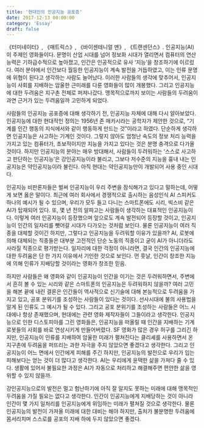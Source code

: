 ```yaml
---
title: '현대인의 인공지능 공포증'
date: 2017-12-13 00:00:00
category: 'Essay'
draft: false
---
```

《터미네이터》, 《매트릭스》, 《바이센테니얼 맨》, 《트랜센던스》. 인공지능(AI)이 주제인 영화들이다. 문명이 산업 시대를 넘어 정보화 시대가 열리면서 컴퓨터의 연산 능력은 기하급수적으로 높아졌고, 인간은 인공적으로 유사 ‘지능’을 창조하기에 이르렀다. 여러 분야에서 인간보다 월등한 인공지능이 계속 발전을 거듭하였고, 이는 인류 문명에 위협이 된다고 생각하는 사람도 늘어났다. 이러한 사람들의 생각에 맞추어서, 인공지능이 사회를 지배하는 암울한 근미래를 다룬 영화들이 많이 개봉했다. 그리고 인공지능에 대한 두려움은 지구촌 전체로 퍼져나갔다. 맹목적으로까지 보이는 사람들의 두려움이 과연 근거가 있는 두려움일까 고민하게 되었다.  

사람들의 인공지능 공포증에 대해 생각하기 전, 인공지능 자체에 대해 다시 알아보았다. 인공지능에 대한 현대적인 정의는 1956년 존 매카시라는 공학자가 제안한 것으로, “기계를 인간 행동의 지식에서와 같이 행동하게 만드는 것”이라고 하였다. 단순하게 생각하면 인공지능은 사고하는 기계인 것이다. 그렇지 않아도 엄청난 속도의 정보 처리 능력을 가지고 있는 컴퓨터가, 초보적이지만 지능을 가지고 있다는 것은 분명 충격으로 다가올 것이다. 하지만 인공지능의 분야는 매우 방대해서, 사람들이 두려워하는 ‘스스로 사고하고 판단하는 인공지능’은 강인공지능이라 불리고, 그보다 저수준의 지능을 흉내 내는 인공지능은 약인공지능이라 불린다. 아직 현대는 약인공지능만이 개발되어 사용 중인 시대다.  

인공지능 비판론자들은 벌써 인공지능이 우리 주변을 잠식해가고 있다고 말하는데, 어떻게 보면 옳은 말이다. 최근에 여러 회사에서 경쟁적으로 출시하는 음성인식 AI 스피커도 하나의 예시가 될 수 있으며, 우리가 모두 들고 다니는 스마트폰에도 시리, 빅스비 같은 AI가 탑재되어 있다. 또, 몇 년 전의 알파고는 사람들이 생각하는 대표적인 인공지능이다. 이렇게 여러 인공지능이 등장했으며 앞으로도 계속 발전되어 등장할 것이고, 인공지능이 인간의 일자리를 뺏어갈 시대가 다가오는 것처럼 보인다. 물론 인공지능이 여러 직종을 대체할 것이긴 하지만, 그렇다고 인공지능을 두려워할 이유가 있을까? AI, 로봇에 의해 대체되는 직종들은 대부분 고전적인 단순 노동의 직종이고 굳이 AI가 아니더라도 사라질 직종으로 평가받는다. 일자리에 대한 걱정이 아니라면, 결국 인간의 인공지능에 대한 두려움은 단 한 가지 이유에서 기인한 것으로 보인다. 먼 훗날, 인간이 창조한 지능에 의해 인류가 지배당할 것이라는 영화가 창조한 믿음.  

하지만 사람들은 왜 영화와 같이 인공지능이 인간을 이기는 것은 두려워하면서, 주변에서 흔히 볼 수 있는 시리와 같은 스마트폰의 인공지능은 두려워하지 않을까? 여러 고민을 해본 끝에 내린 결론은 인간들이 역사적으로 신기술에 대해 본능적으로 두려움을 가지고 있고, 공포 분위기를 조성하는 사람들이 있다는 것이다. 선사시대에 불의 사용법을 알게 된 인류도 그 예시가 될 수 있다. 그리고 공포 분위기를 조성하는 사람들은 어느 시대에나 항상 존재했으며, 현대에는 관련 영화 제작자들이 그들이라고 생각한다. 인공지능으로 인한 디스토피아를 그린 영화들은, 인공지능을 떠올릴 때 인간을 지배하는 기계 로봇들의 사회를 바로 연상시키게 만들어버렸다. SF 영화가 많은 경우 허구를 그리긴 하지만, 인공지능이 인류를 지배하여 암울한 미래가 펼쳐진다는 클리셰를 사용하면서 온 지구촌에 두려움을 퍼뜨리는 과한 자극을 주지 않았으면 좋겠다고 생각한다. 그리고 인공지능이 어느 면에서 인간에게 피해를 주긴 하지만, 인공지능의 발전으로 우리가 입는 피해보다는 얻는 것이 더 많다고 생각한다. AI는 우리에게 윤택한 삶을 가져다 줄 수 있다. 생활에 있어서 불필요한 과정은 AI가 자동으로 처리하고 해결해주면 편안한 삶을 영위할 수 있지 않을까.  

강인공지능으로의 발전은 멀고 험난하기에 아직 잘 알지도 못하는 미래에 대해 맹목적인 두려움을 가질 필요는 없다고 생각한다. 인간이 인공지능에게 지배당하는 것이 아니라 인간이 몇 가지 일처리를 인공지능에게 위임하는 미래가 펼쳐질 것으로 생각한다. 물론 인공지능의 발전이 가져올 미래에 대한 대비는 해야 하지만, 출처가 불분명한 두려움에 몸서리치며 스스로를 공포의 지배 하에 두지 않았으면 좋겠다.